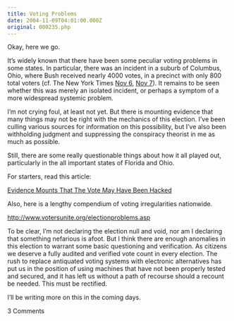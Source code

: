 ```yaml
---
title: Voting Problems
date: 2004-11-09T04:01:00.000Z
original: 000235.php
---
```


Okay, here we go.

It’s widely known that there have been some peculiar voting problems in some states. In particular, there was an incident in a suburb of Columbus, Ohio, where Bush received nearly 4000 votes, in a precinct with only 800 total voters (cf. The New York Times <a href="http://www.nytimes.com/2004/11/06/politics/campaign/06ohio.html">Nov 6</a>, <a href="http://www.nytimes.com/2004/11/07/politics/campaign/07elect.html">Nov 7</a>). It remains to be seen whether this was merely an isolated incident, or perhaps a symptom of a more widespread systemic problem.

I’m not crying foul, at least not yet. But there is mounting evidence that many things may not be right with the mechanics of this election. I’ve been culling various sources for information on this possibility, but I’ve also been withholding judgment and suppressing the conspiracy theorist in me as much as possible.

Still, there are some really questionable things about how it all played out, particularly in the all important states of Florida and Ohio.

For starters, read this article:

<a href="http://www.commondreams.org/headlines04/1106-30.htm">Evidence Mounts That The Vote May Have Been Hacked</a>

Also, here is a lengthy compendium of voting irregularities nationwide.

<a href="http://www.votersunite.org/electionproblems.asp">http://www.votersunite.org/electionproblems.asp</a>

To be clear, I’m not declaring the election null and void, nor am I declaring that something nefarious is afoot. But I think there are enough anomalies in this election to warrant some basic questioning and verification. As citizens we deserve a fully audited and verified vote count in every election. The rush to replace antiquated voting systems with electronic alternatives has put us in the position of using machines that have not been properly tested and secured, and it has left us without a path of recourse should a recount be needed. This must be rectified.

I’ll be writing more on this in the coming days.

<span class="commentheader">3 Comments</span>

<!--


<div class="commentdivider">
<span class="commentauthorbox">Posted by <a href="http://www.pascal.com/cgi-bin/mt/mt-comments.cgi?__mode=red&id=855">jon</a></span>
<span class="commentdatebox">Tuesday, November  9, 2004</span>
<span class="commenttimebox"> 2:06 PM</span>
</div>
<div class="commentbody">At this point, I am convinced that the election was stolen.

Here are just a few examples that were known on Nov 5 and included in a letter to the GAO by 3 members of Congress:

In Columbus, Ohio, an electronic voting system gave President Bush nearly 4,000 extra votes. “Machine Error Gives Bush Extra Ohio Votes,” Associated Press, November 5.

An electronic tally of a South Florida gambling ballot initiative failed to record thousands of votes. “South Florida OKs Slot Machines Proposal,” Id.

In one North Carolina county, more than 4,500 votes were lost because officials mistakenly believed a computer that stored ballots could hold more data that it did. “Machine Error Gives Bush Extra Ohio Votes,” Id.

In San Francisco, a glitch occurred with voting machines software that resulted in some votes being left uncounted. Id.

In Florida, there was a substantial drop off in Democratic votes in proportion to voter registration in counties utilizing optical scan machines that was apparently not present in counties using other mechanisms. <a href="http://ustogether.org/election04/florida_vote_patt.htm">http://ustogether.org/election04/florida_vote_patt.htm</a>

The House Judiciary Committee Democratic staff has received numerous reports from Youngstown, Ohio that voters who attempted to cast a vote for John Kerry on electronic voting machines saw that their votes were instead recorded as votes for George W. Bush. In South Florida, Congressman Wexler�s staff received numerous reports from voters in Palm Beach, Broward and Dade Counties that they attempted to select John Kerry but George Bush appeared on the screen. CNN has reported that a dozen voters in six states, particularly Democrats in Florida, reported similar problems. This was among over one thousand such problems reported. “Touchscreen Voting Problems Reported,” Associated Press, November 5.

Excessively long lines were a frequent problem throughout the nation in Democratic precincts, particularly in Florida and Ohio. In one Ohio voting precinct serving students from Kenyon College, some voters were required to wait more than eight hours to vote. “All Eyes on Ohio,” Dan Lothian, CNN, November 3, <a href="http://www.cnn.com/2004/ALLPOLITICS/blog/1...blog/index.htm..">http://www.cnn.com/2004/ALLPOLITICS/blog/1…blog/index.htm..</a>

here are a few links for more info:

<a href="http://bellaciao.org/en/article.php3?id_article=4194">http://bellaciao.org/en/article.php3?id_article=4194</a>

<a href="http://www.democraticunderground.com/discuss/duboard.php?az=view_all&address=104x2636130">http://www.democraticunderground.com/discuss/duboard.php?az=view_all&address=104x2636130</a></div>

<div class="commentdivider">
<span class="commentauthorbox">Posted by an anonymous coward</span>
<span class="commentdatebox">Wednesday, November 10, 2004</span>
<span class="commenttimebox"> 9:45 PM</span>
</div>
<div class="commentbody">its pretty kool that i found a website that is my name!!      i was wondering are you a person or what is the?  is this like a website for something or is this a persons actual page?     </div>
<div class="commentdivider">
<span class="commentauthorbox">Posted by an anonymous coward</span>
<span class="commentdatebox">Wednesday, November 10, 2004</span>
<span class="commenttimebox"> 9:50 PM</span>
</div>
<div class="commentbody">it was a rip that bush won. he only won because all the rich ass people want to get more money while the people who are not financially stable get worse. i feel that we should have a new election, mostly after we kick bush out of the compotion!!! yup i think a women should be president.   i herd that clintons wife was running but she didnt make it to the stage for her to run. i also think a black man or women should be president because we need change in America, its only becoming a war zone!!!   but this is not my matter!!! cause i CANT VOTE!! </div> -->
